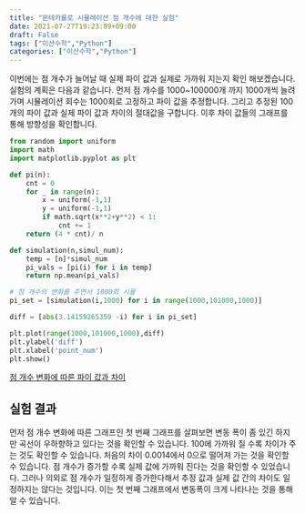 ```yaml
---
title: "몬테카를로 시뮬레이션 점 개수에 대한 실험"
date: 2021-07-27T19:23:09+09:00
draft: False
tags: ["이산수학","Python"]
categories: ["이산수학","Python"]
---
```


이번에는 점 개수가 늘어날 때 실제 파이 값과 실제로 가까워 지는지 확인 해보겠습니다. 실험의 계획은 다음과 같습니다. 먼저 점 개수를 1000~100000개 까지 1000개씩 늘려가며 시뮬레이션 회수는 1000회로 고정하고 파이 값을 추정합니다. 그리고 추정된 100개의 파이 값과 실제 파이 값과 차이의 절대값을 구합니다. 이후 차이 값들의 그래프를 통해 방향성을 확인합니다.

```python
from random import uniform
import math
import matplotlib.pyplot as plt

def pi(n):
    cnt = 0
    for _ in range(n):
        x = uniform(-1,1)
        y = uniform(-1,1)
        if math.sqrt(x**2+y**2) < 1:
            cnt += 1
    return (4 * cnt)/ n

def simulation(n,simul_num):
    temp = [n]*simul_num
    pi_vals = [pi(i) for i in temp]
    return np.mean(pi_vals)

# 점 개수의 변화를 주면서 1000회 시뮬
pi_set = [simulation(i,1000) for i in range(1000,101000,1000)]

diff = [abs(3.14159265359 -i) for i in pi_set]

plt.plot(range(1000,101000,1000),diff)
plt.ylabel('diff')
plt.xlabel('point_num')
plt.show()
```
[점 개수 변화에 따른 파이 값과 차이](https://user-images.githubusercontent.com/19144813/127138086-5b9f291e-70e4-4ca1-8447-98ae007d8361.png)


## 실험 결과

먼저 점 개수 변화에 따른 그래프인 첫 번째 그래프를 살펴보면 변동 폭이 좀 있긴 하지만 곡선이 우하향하고 있다는 것을 확인할 수 있습니다. 100에 가까워 질 수록 차이가 주는 것도 확인할 수 있습니다. 처음의 차이 0.0014에서 0으로 떨어져 가는 것을 확인할 수 있습니다. 점 개수가 증가할 수록 실제 값에 가까워 진다는 것을 확인할 수 있었습니다. 그러나 의외로 점 개수가 일정하게 증가한다해서 추정 값과 실제 값 간의 차이도 일정하지는 않다는 것입니다. 이는 첫 번째 그래프에서 변동폭이 크게 나타나는 것을 통해 알 수 있습니다.
